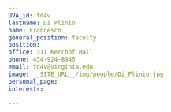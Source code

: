 ```yaml
---
UVA_id: fd4v
lastname: Di Plinio
name: Francesco
general_position: faculty
position:
office: 311 Kerchof Hall
phone: 434-924-8946
email: fd4v@virginia.edu
image: __SITE_URL__/img/people/Di_Plinio.jpg
personal_page:
interests:

---
```

